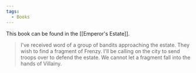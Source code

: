 ```yaml
---
tags:
  - Books
---
```


This book can be found in the [[Emperor's Estate]].

> I've received word of a group of bandits approaching the estate. They wish to find a fragment of Frenzy. I'll be calling on the city to send troops over to defend the estate. We cannot let a fragment fall into the hands of Villainy.
